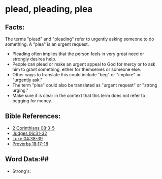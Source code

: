 # plead, pleading, plea #

## Facts: ##

The terms "plead" and "pleading" refer to urgently asking someone to do something. A "plea" is an urgent request.

* Pleading often implies that the person feels in very great need or strongly desires help.
* People can plead or make an urgent appeal to God for mercy or to ask him to grant something, either for themselves or someone else.
* Other ways to translate this could include "beg" or "implore" or "urgently ask."
* The term "plea" could also be translated as "urgent request" or "strong urging."
* Make sure it is clear in the context that this term does not refer to begging for money.

## Bible References: ##

* [2 Corinthians 08:3-5](rc://en/tn/help/2co/08/03)
* [Judges 06:31-32](rc://en/tn/help/jdg/06/31)
* [Luke 04:38-39](rc://en/tn/help/luk/04/38)
* [Proverbs 18:17-18](rc://en/tn/help/pro/18/17)

## Word Data:##

* Strong's: 

